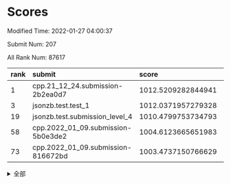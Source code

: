 # Scores

Modified Time: 2022-01-27 04:00:37

Submit Num: 207

All Rank Num: 87617

| rank |               submit               |       score        |       sigma        | pk_num |
| :--- | :--------------------------------- | :----------------- | :----------------- | :----- |
| 1    | cpp.21_12_24.submission-2b2ea0d7   | 1012.5209282844941 | 0.8229756366211528 | 1689   |
| 3    | jsonzb.test.test_1                 | 1012.0371957279328 | 0.7780920844969744 | 1686   |
| 19   | jsonzb.test.submission_level_4     | 1010.4799753734793 | 0.756918726525881  | 1699   |
| 58   | cpp.2022_01_09.submission-5b0e3de2 | 1004.6123665651983 | 0.7338780645632976 | 1693   |
| 73   | cpp.2022_01_09.submission-816672bd | 1003.4737150766629 | 0.7199170214920712 | 1697   |


<details>
<summary>全部</summary>

| rank |                 submit                 |       score        |       sigma        | pk_num |
| :--- | :------------------------------------- | :----------------- | :----------------- | :----- |
| 1    | cpp.21_12_24.submission-2b2ea0d7       | 1012.5209282844941 | 0.8229756366211528 | 1689   |
| 2    | gobigger.level_3.submission_level_3_16 | 1012.2244089893991 | 0.7882953386735557 | 1688   |
| 3    | jsonzb.test.test_1                     | 1012.0371957279328 | 0.7780920844969744 | 1686   |
| 4    | gobigger.level_3.submission_level_3_43 | 1011.9371979367182 | 0.7729201753537731 | 1693   |
| 5    | gobigger.level_3.submission_level_3_26 | 1011.3616002075223 | 0.7656838949655035 | 1693   |
| 6    | gobigger.level_3.submission_level_3_39 | 1011.2261667542579 | 0.7599193275979723 | 1696   |
| 7    | gobigger.level_3.submission_level_3_31 | 1011.223594167924  | 0.769530857429933  | 1692   |
| 8    | gobigger.level_3.submission_level_3_44 | 1011.1754000073333 | 0.766048631729328  | 1694   |
| 9    | gobigger.level_3.submission_level_3_32 | 1011.0908022643197 | 0.7801559478773052 | 1695   |
| 10   | gobigger.level_3.submission_level_3_6  | 1010.9624114951639 | 0.7624979138118709 | 1694   |
| 11   | gobigger.level_3.submission_level_3_42 | 1010.8463393941174 | 0.7590624281098675 | 1695   |
| 12   | gobigger.level_3.submission_level_3_10 | 1010.7521592513463 | 0.7371556609068858 | 1687   |
| 13   | gobigger.level_3.submission_level_3_46 | 1010.7281725582179 | 0.7601638750829647 | 1693   |
| 14   | gobigger.level_3.submission_level_3_49 | 1010.7069782573903 | 0.7790949073488109 | 1697   |
| 15   | gobigger.level_3.submission_level_3_40 | 1010.7026764467721 | 0.7848645380762717 | 1695   |
| 16   | gobigger.level_3.submission_level_3_38 | 1010.6901535926362 | 0.7712997660667804 | 1691   |
| 17   | gobigger.level_3.submission_level_3_12 | 1010.6708560933981 | 0.7791537588612116 | 1694   |
| 18   | gobigger.level_3.submission_level_3_2  | 1010.6163819953946 | 0.7670200638675942 | 1693   |
| 19   | jsonzb.test.submission_level_4         | 1010.4799753734793 | 0.756918726525881  | 1699   |
| 20   | gobigger.level_3.submission_level_3_27 | 1010.4561086647108 | 0.7542173956349749 | 1688   |
| 21   | gobigger.level_3.submission_level_3_24 | 1010.3981224763907 | 0.76747853465065   | 1696   |
| 22   | gobigger.level_3.submission_level_3_30 | 1010.3915262933918 | 0.7605354523639606 | 1693   |
| 23   | gobigger.level_3.submission_level_3_20 | 1010.3169754530103 | 0.7688852939268617 | 1692   |
| 24   | gobigger.level_3.submission_level_3_21 | 1010.2841175617862 | 0.7451039077297941 | 1693   |
| 25   | gobigger.level_3.submission_level_3_41 | 1010.259662818949  | 0.7616634944867121 | 1693   |
| 26   | gobigger.level_3.submission_level_3_18 | 1010.1566624525318 | 0.757335230681852  | 1697   |
| 27   | gobigger.level_3.submission_level_3_7  | 1010.1348944571404 | 0.7613641293922127 | 1689   |
| 28   | gobigger.level_3.submission_level_3_14 | 1010.105145285972  | 0.7537218405582233 | 1694   |
| 29   | gobigger.level_3.submission_level_3_25 | 1010.0863383679048 | 0.7588597739598979 | 1694   |
| 30   | gobigger.level_3.submission_level_3_11 | 1010.0797293276883 | 0.7798448782502286 | 1686   |
| 31   | gobigger.level_3.submission_level_3_48 | 1010.0693279470473 | 0.7660187269664354 | 1691   |
| 32   | gobigger.level_3.submission_level_3_9  | 1010.0087956441341 | 0.7698329746062442 | 1693   |
| 33   | gobigger.level_3.submission_level_3_3  | 1010.0029695441602 | 0.7540097352544054 | 1688   |
| 34   | gobigger.level_3.submission_level_3_22 | 1009.9817452422157 | 0.7756713382548205 | 1696   |
| 35   | gobigger.level_3.submission_level_3_13 | 1009.9339596691385 | 0.7883669425362284 | 1690   |
| 36   | gobigger.level_3.submission_level_3_29 | 1009.9048831325166 | 0.7539729475680133 | 1691   |
| 37   | gobigger.level_3.submission_level_3_33 | 1009.8540472277945 | 0.752057414006154  | 1691   |
| 38   | gobigger.level_3.submission_level_3_28 | 1009.85198912666   | 0.7678300059411858 | 1693   |
| 39   | gobigger.level_3.submission_level_3_15 | 1009.839145614339  | 0.7333626114664903 | 1700   |
| 40   | gobigger.level_3.submission_level_3_5  | 1009.788984782324  | 0.7516557419321607 | 1690   |
| 41   | gobigger.level_3.submission_level_3_1  | 1009.7264739443872 | 0.7586246203239387 | 1693   |
| 42   | gobigger.level_3.submission_level_3_0  | 1009.5977769402299 | 0.7783035238196679 | 1690   |
| 43   | gobigger.level_3.submission_level_3_17 | 1009.3883453862738 | 0.7461995002060334 | 1696   |
| 44   | gobigger.level_3.submission_level_3_47 | 1009.3321031378815 | 0.7556815850350411 | 1694   |
| 45   | gobigger.level_3.submission_level_3_36 | 1009.0437422961097 | 0.7479934724923779 | 1695   |
| 46   | gobigger.level_3.submission_level_3_34 | 1009.0206606809725 | 0.7463172071426715 | 1691   |
| 47   | gobigger.level_3.submission_level_3_23 | 1008.9769793218592 | 0.7430249570041355 | 1694   |
| 48   | gobigger.level_3.submission_level_3_8  | 1008.9054956510613 | 0.7369124734963408 | 1688   |
| 49   | gobigger.level_3.submission_level_3_35 | 1008.7798494452522 | 0.7501397477944273 | 1691   |
| 50   | gobigger.level_3.submission_level_3_19 | 1008.5431478460118 | 0.7400194189543469 | 1694   |
| 51   | gobigger.level_3.submission_level_3_4  | 1008.4989995863032 | 0.7516388859824837 | 1695   |
| 52   | gobigger.level_3.submission_level_3_37 | 1008.2677950959502 | 0.7259783628471074 | 1686   |
| 53   | gobigger.level_3.submission_level_3_45 | 1008.0857261853993 | 0.7407659237479645 | 1692   |
| 54   | gobigger.level_1.submission_level_1_6  | 1004.853625121226  | 0.7172724634228914 | 1695   |
| 55   | gobigger.level_1.submission_level_1_36 | 1004.8020701213123 | 0.7190627961300385 | 1688   |
| 56   | gobigger.level_1.submission_level_1_27 | 1004.7072271935612 | 0.7246258094078496 | 1692   |
| 57   | gobigger.level_1.submission_level_1_39 | 1004.6802368093097 | 0.7116437763070519 | 1697   |
| 58   | cpp.2022_01_09.submission-5b0e3de2     | 1004.6123665651983 | 0.7338780645632976 | 1693   |
| 59   | gobigger.level_1.submission_level_1_17 | 1004.6009727473236 | 0.7103011487962076 | 1688   |
| 60   | gobigger.level_1.submission_level_1_49 | 1004.4441161025113 | 0.718860950661139  | 1695   |
| 61   | gobigger.level_1.submission_level_1_38 | 1004.2925459465819 | 0.721044256787245  | 1691   |
| 62   | gobigger.level_1.submission_level_1_26 | 1004.2749626384258 | 0.7211993065541573 | 1691   |
| 63   | gobigger.level_1.submission_level_1_16 | 1004.2545820686864 | 0.7144412971856217 | 1694   |
| 64   | gobigger.level_1.submission_level_1_7  | 1004.2005204084751 | 0.71881753239023   | 1695   |
| 65   | gobigger.level_1.submission_level_1_1  | 1004.167594572201  | 0.7191261345448904 | 1699   |
| 66   | gobigger.level_1.submission_level_1_40 | 1004.0700108770588 | 0.723993072509196  | 1699   |
| 67   | gobigger.level_1.submission_level_1_44 | 1003.6761856985081 | 0.7200108052197931 | 1696   |
| 68   | gobigger.level_1.submission_level_1_47 | 1003.6537405842374 | 0.7229762264042556 | 1693   |
| 69   | gobigger.level_1.submission_level_1_23 | 1003.6518920001361 | 0.7149927173799714 | 1692   |
| 70   | gobigger.level_1.submission_level_1_25 | 1003.5971293798933 | 0.7110678307022403 | 1692   |
| 71   | gobigger.level_1.submission_level_1_37 | 1003.54728437469   | 0.7201859110091108 | 1691   |
| 72   | gobigger.level_1.submission_level_1_30 | 1003.4910705394722 | 0.7214663214667645 | 1692   |
| 73   | cpp.2022_01_09.submission-816672bd     | 1003.4737150766629 | 0.7199170214920712 | 1697   |
| 74   | gobigger.level_1.submission_level_1_18 | 1003.3615443921061 | 0.7188940895741716 | 1692   |
| 75   | gobigger.level_1.submission_level_1_0  | 1003.3109573713903 | 0.7173456748502869 | 1689   |
| 76   | gobigger.level_1.submission_level_1_45 | 1003.309306723896  | 0.7248315583506768 | 1700   |
| 77   | gobigger.level_1.submission_level_1_21 | 1003.3003366687087 | 0.7191388737714138 | 1699   |
| 78   | gobigger.level_1.submission_level_1_24 | 1003.29306015094   | 0.7071486296927919 | 1691   |
| 79   | gobigger.level_1.submission_level_1_5  | 1003.2665372855445 | 0.7214815177228039 | 1694   |
| 80   | gobigger.level_1.submission_level_1_32 | 1003.2480105220009 | 0.7129447299915891 | 1690   |
| 81   | gobigger.level_1.submission_level_1_13 | 1003.2284202816328 | 0.7207890053122745 | 1693   |
| 82   | gobigger.level_1.submission_level_1_14 | 1003.22414754133   | 0.7124593102249043 | 1694   |
| 83   | gobigger.level_1.submission_level_1_28 | 1003.1079964345323 | 0.7092622127770434 | 1697   |
| 84   | gobigger.level_1.submission_level_1_3  | 1003.0100236459922 | 0.715591733108059  | 1695   |
| 85   | gobigger.level_1.submission_level_1_22 | 1003.0058941772049 | 0.7211792123114318 | 1692   |
| 86   | gobigger.level_1.submission_level_1_9  | 1002.9944114562783 | 0.7130603068878871 | 1694   |
| 87   | gobigger.level_1.submission_level_1_33 | 1002.9252491214446 | 0.7173009458406215 | 1696   |
| 88   | gobigger.level_1.submission_level_1_35 | 1002.9130347109685 | 0.7204377734390407 | 1692   |
| 89   | gobigger.level_1.submission_level_1_4  | 1002.7645052988051 | 0.708161329486125  | 1695   |
| 90   | gobigger.level_1.submission_level_1_46 | 1002.7404136735678 | 0.7110247086746619 | 1702   |
| 91   | gobigger.level_1.submission_level_1_20 | 1002.7181902327906 | 0.7174055632367896 | 1691   |
| 92   | gobigger.level_1.submission_level_1_42 | 1002.7031366847357 | 0.7066002206256904 | 1691   |
| 93   | gobigger.level_1.submission_level_1_41 | 1002.6443024527482 | 0.7102304739469686 | 1691   |
| 94   | gobigger.level_1.submission_level_1_19 | 1002.5959919314016 | 0.7118493650050963 | 1696   |
| 95   | gobigger.level_1.submission_level_1_10 | 1002.5886793271229 | 0.7224966762280989 | 1695   |
| 96   | gobigger.level_1.submission_level_1_31 | 1002.5107182232372 | 0.7170188022787881 | 1690   |
| 97   | gobigger.level_1.submission_level_1_8  | 1002.478086199841  | 0.7183860237091289 | 1691   |
| 98   | gobigger.level_1.submission_level_1_43 | 1002.4543273933855 | 0.7114904986528493 | 1694   |
| 99   | gobigger.level_1.submission_level_1_48 | 1002.4201594188271 | 0.7066011017849858 | 1690   |
| 100  | gobigger.level_1.submission_level_1_11 | 1002.3571157350852 | 0.7142679306002504 | 1696   |
| 101  | gobigger.level_1.submission_level_1_29 | 1002.355611295363  | 0.72211732701289   | 1696   |
| 102  | gobigger.level_1.submission_level_1_12 | 1002.2708496966275 | 0.7039320120392067 | 1693   |
| 103  | gobigger.level_1.submission_level_1_34 | 1002.1182384683298 | 0.7094788174053247 | 1693   |
| 104  | gobigger.level_1.submission_level_1_15 | 1002.1089068801472 | 0.7081560305801865 | 1696   |
| 105  | gobigger.level_1.submission_level_1_2  | 1002.0565493043018 | 0.7201752021162615 | 1696   |
| 106  | gobigger.random.submission_random_19   | 997.2749743919634  | 0.7068638912223376 | 1692   |
| 107  | gobigger.random.submission_random_33   | 996.9143971700214  | 0.7138296694510672 | 1696   |
| 108  | gobigger.random.submission_random_23   | 996.8460471085075  | 0.6958790980808365 | 1699   |
| 109  | gobigger.random.submission_random_21   | 996.8309299847816  | 0.7244822853102837 | 1695   |
| 110  | gobigger.random.submission_random_14   | 996.806118645195   | 0.7173473324062303 | 1692   |
| 111  | gobigger.random.submission_random_37   | 996.6454561405584  | 0.7018999017558534 | 1693   |
| 112  | gobigger.random.submission_random_32   | 996.6438532308696  | 0.7060982891152228 | 1694   |
| 113  | gobigger.random.submission_random_3    | 996.6223880255906  | 0.7159861178912462 | 1696   |
| 114  | gobigger.random.submission_random_11   | 996.6223622929296  | 0.721291241268313  | 1690   |
| 115  | gobigger.random.submission_random_5    | 996.5992607684633  | 0.7102917178990916 | 1691   |
| 116  | gobigger.random.submission_random_30   | 996.5707608564182  | 0.7143009952568407 | 1695   |
| 117  | gobigger.random.submission_random_29   | 996.5520467888624  | 0.7098298875176434 | 1692   |
| 118  | gobigger.random.submission_random_1    | 996.5118452172026  | 0.711719361768365  | 1697   |
| 119  | gobigger.random.submission_random_38   | 996.4328290286147  | 0.7084291471448424 | 1696   |
| 120  | gobigger.random.submission_random_39   | 996.4198320846726  | 0.7195980827541955 | 1688   |
| 121  | gobigger.random.submission_random_2    | 996.3942512526792  | 0.7078934217933829 | 1697   |
| 122  | gobigger.random.submission_random_49   | 996.3897125931967  | 0.7093907372890266 | 1692   |
| 123  | gobigger.random.submission_random_48   | 996.3561954895944  | 0.6969531505227717 | 1692   |
| 124  | gobigger.random.submission_random_28   | 996.3193317321837  | 0.7201818070721051 | 1688   |
| 125  | gobigger.random.submission_random_42   | 996.2567593099712  | 0.6959298989070406 | 1696   |
| 126  | gobigger.random.submission_random_24   | 996.1757216654624  | 0.7083318873395229 | 1696   |
| 127  | gobigger.random.submission_random_10   | 996.093836320007   | 0.7079343634273418 | 1695   |
| 128  | gobigger.random.submission_random_12   | 996.0698535499416  | 0.7243285699297859 | 1691   |
| 129  | gobigger.random.submission_random_46   | 996.0076026385013  | 0.7234716453382627 | 1691   |
| 130  | gobigger.random.submission_random_36   | 995.9931836134726  | 0.7238835828166187 | 1692   |
| 131  | gobigger.random.submission_random_6    | 995.9393082658797  | 0.7188705007807829 | 1695   |
| 132  | gobigger.random.submission_random_4    | 995.8124952011336  | 0.718560005420439  | 1695   |
| 133  | gobigger.random.submission_random_40   | 995.7997437461336  | 0.7012310002701129 | 1695   |
| 134  | gobigger.random.submission_random_35   | 995.7066516134684  | 0.6958572021910643 | 1695   |
| 135  | gobigger.random.submission_random_9    | 995.6951723546254  | 0.7195413874528973 | 1690   |
| 136  | gobigger.random.submission_random_7    | 995.6069625724703  | 0.7098996934809746 | 1694   |
| 137  | gobigger.random.submission_random_43   | 995.5969517813925  | 0.7194266031559271 | 1691   |
| 138  | gobigger.random.submission_random_34   | 995.5602953731524  | 0.701239950553107  | 1690   |
| 139  | gobigger.random.submission_random_18   | 995.5554273922347  | 0.7200090467974836 | 1695   |
| 140  | gobigger.random.submission_random_8    | 995.3714579183618  | 0.713538971503049  | 1691   |
| 141  | gobigger.random.submission_random_0    | 995.3682435327489  | 0.7111909446701764 | 1693   |
| 142  | gobigger.random.submission_random_25   | 995.2704827353105  | 0.7061407503157237 | 1691   |
| 143  | gobigger.random.submission_random_26   | 995.2226328186422  | 0.723494112937372  | 1695   |
| 144  | gobigger.random.submission_random_44   | 995.0784529001063  | 0.7082856710817981 | 1695   |
| 145  | gobigger.random.submission_random_22   | 995.0662044774231  | 0.7024315367239058 | 1697   |
| 146  | gobigger.random.submission_random_41   | 995.0409216709355  | 0.7238756139960484 | 1691   |
| 147  | gobigger.random.submission_random_17   | 995.0325127815233  | 0.7083083474115174 | 1695   |
| 148  | gobigger.random.submission_random_20   | 994.9754061752261  | 0.7147820160558458 | 1696   |
| 149  | gobigger.random.submission_random_45   | 994.9620241746928  | 0.7131362761277213 | 1697   |
| 150  | gobigger.random.submission_random_27   | 994.877457418181   | 0.7295786760868602 | 1689   |
| 151  | gobigger.random.submission_random_31   | 994.8652910574568  | 0.7069194627724419 | 1696   |
| 152  | gobigger.random.submission_random_16   | 994.7971731745226  | 0.7163444889603118 | 1694   |
| 153  | gobigger.level_2.submission_level_2_46 | 994.7242401785463  | 0.7249971211289659 | 1693   |
| 154  | gobigger.random.submission_random_47   | 994.6024705448351  | 0.7443545592151859 | 1693   |
| 155  | gobigger.random.submission_random_13   | 994.5877654078445  | 0.708166140131299  | 1694   |
| 156  | gobigger.random.submission_random_15   | 994.5376320052012  | 0.7202401379051983 | 1693   |
| 157  | gobigger.level_2.submission_level_2_39 | 994.2107896064257  | 0.7455867149068424 | 1691   |
| 158  | gobigger.level_2.submission_level_2_49 | 994.086437390614   | 0.723065939464936  | 1692   |
| 159  | gobigger.level_2.submission_level_2_25 | 993.7585702221157  | 0.7432017551262644 | 1692   |
| 160  | gobigger.level_2.submission_level_2_17 | 993.5195017654434  | 0.7345622206960347 | 1695   |
| 161  | gobigger.level_2.submission_level_2_31 | 993.2855022891061  | 0.7339922028364189 | 1696   |
| 162  | gobigger.level_2.submission_level_2_1  | 993.2226599448006  | 0.7401476813527358 | 1697   |
| 163  | gobigger.level_2.submission_level_2_18 | 992.883518442802   | 0.743668846842643  | 1691   |
| 164  | gobigger.level_2.submission_level_2_34 | 992.8131036543186  | 0.7398115280759541 | 1699   |
| 165  | gobigger.level_2.submission_level_2_13 | 992.5435628986575  | 0.7431596407847749 | 1697   |
| 166  | gobigger.level_2.submission_level_2_29 | 992.4254122032868  | 0.7277761516470683 | 1691   |
| 167  | gobigger.level_2.submission_level_2_36 | 992.4098711593382  | 0.7495462445611143 | 1696   |
| 168  | gobigger.level_2.submission_level_2_24 | 992.4045826360984  | 0.7528241865850607 | 1694   |
| 169  | gobigger.level_2.submission_level_2_11 | 992.3712309301424  | 0.7298898491767157 | 1694   |
| 170  | gobigger.level_2.submission_level_2_6  | 992.3573425994567  | 0.7473669079187736 | 1693   |
| 171  | gobigger.level_2.submission_level_2_20 | 992.3424389337281  | 0.7471985305419147 | 1687   |
| 172  | gobigger.level_2.submission_level_2_21 | 992.2651193846624  | 0.7412564075125004 | 1687   |
| 173  | gobigger.level_2.submission_level_2_10 | 992.1749091017376  | 0.7422206762448245 | 1696   |
| 174  | gobigger.level_2.submission_level_2_38 | 992.1652538532951  | 0.7464942315597386 | 1689   |
| 175  | gobigger.level_2.submission_level_2_15 | 992.1218514251991  | 0.7469090789894189 | 1688   |
| 176  | gobigger.level_2.submission_level_2_9  | 992.0149441102014  | 0.7489901100917691 | 1691   |
| 177  | gobigger.level_2.submission_level_2_5  | 991.9674367112899  | 0.7572469746125897 | 1686   |
| 178  | gobigger.level_2.submission_level_2_19 | 991.9296652250484  | 0.7525043975210844 | 1696   |
| 179  | gobigger.level_2.submission_level_2_23 | 991.9227283634804  | 0.758278996313292  | 1689   |
| 180  | gobigger.level_2.submission_level_2_26 | 991.8976604743763  | 0.7265829631870487 | 1692   |
| 181  | gobigger.level_2.submission_level_2_4  | 991.8201450344519  | 0.7562185350176307 | 1694   |
| 182  | gobigger.level_2.submission_level_2_2  | 991.7900974566791  | 0.7407769103571157 | 1693   |
| 183  | gobigger.level_2.submission_level_2_32 | 991.7841751169492  | 0.743654463461382  | 1694   |
| 184  | gobigger.level_2.submission_level_2_8  | 991.7805422216577  | 0.7422525847318499 | 1695   |
| 185  | gobigger.level_2.submission_level_2_40 | 991.7608555097144  | 0.7585918058790292 | 1695   |
| 186  | gobigger.level_2.submission_level_2_35 | 991.7348186432262  | 0.7563451608775099 | 1696   |
| 187  | gobigger.level_2.submission_level_2_14 | 991.6886400328991  | 0.7486529756093209 | 1690   |
| 188  | gobigger.level_2.submission_level_2_16 | 991.6512840567505  | 0.752918410820295  | 1687   |
| 189  | gobigger.level_2.submission_level_2_30 | 991.510730565663   | 0.7458493953015664 | 1696   |
| 190  | gobigger.level_2.submission_level_2_7  | 991.5034943367838  | 0.7638344055985912 | 1698   |
| 191  | gobigger.level_2.submission_level_2_48 | 991.4482534996724  | 0.7541936909757065 | 1693   |
| 192  | gobigger.level_2.submission_level_2_3  | 991.4252806152696  | 0.7285742247599587 | 1697   |
| 193  | gobigger.level_2.submission_level_2_28 | 991.152311240511   | 0.7556853291089828 | 1692   |
| 194  | gobigger.level_2.submission_level_2_33 | 991.114807335758   | 0.7400493466445832 | 1687   |
| 195  | gobigger.level_2.submission_level_2_41 | 991.0442614553036  | 0.7540319885319395 | 1693   |
| 196  | gobigger.level_2.submission_level_2_0  | 991.0228834628631  | 0.7894960807576031 | 1691   |
| 197  | gobigger.level_2.submission_level_2_12 | 990.8066738969603  | 0.7503363628676439 | 1695   |
| 198  | gobigger.level_2.submission_level_2_43 | 990.6099258307845  | 0.7494714534082983 | 1698   |
| 199  | gobigger.level_2.submission_level_2_42 | 990.598180377697   | 0.7541914087382483 | 1692   |
| 200  | gobigger.level_2.submission_level_2_37 | 990.4956181422261  | 0.7370958690812788 | 1692   |
| 201  | gobigger.level_2.submission_level_2_22 | 990.3654392214012  | 0.7650873785568083 | 1695   |
| 202  | gobigger.level_2.submission_level_2_27 | 990.276104389765   | 0.7614765683227325 | 1688   |
| 203  | gobigger.level_2.submission_level_2_44 | 990.1333793186584  | 0.772419685232929  | 1689   |
| 204  | gobigger.level_2.submission_level_2_45 | 989.7420287813493  | 0.7758035206201962 | 1691   |
| 205  | gobigger.level_2.submission_level_2_47 | 989.58913464652    | 0.7629895445359123 | 1698   |
| 206  | gobigger.none.submission_none_1        | 979.2372497207975  | 1.2540887459001837 | 1690   |
| 207  | gobigger.none.submission_none_0        | 976.4147503706698  | 1.2973920509144719 | 1689   |

</details>